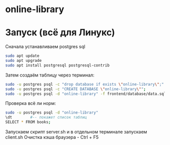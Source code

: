 # online-library
# Запуск (всё для Линукс)
Сначала устанавливаем postgres sql
```bash
sudo apt update
sudo apt upgrade
sudo apt install postgresql postgresql-contrib
```
Затем создаём таблицу через терминал:
```bash
sudo -u postgres psql -c "drop database if exists \"online-library\";"
sudo -u postgres psql -c "CREATE DATABASE \"online-library\"";
sudo -u postgres psql -d "online-library" -f frontend/database/data.sql
```

Проверка всё ли норм:
```bash
sudo -u postgres psql -d "online-library"
\dt        #-- покажет список таблиц
SELECT * FROM books;
```

Запускаем скрипт server.sh и в отдельном терминале 
запускаем client.sh
Очистка кэша браузера - Ctrl + F5